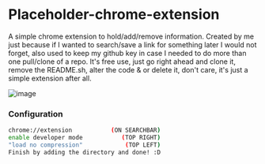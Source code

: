 # Placeholder-chrome-extension

A simple chrome extension to hold/add/remove information. Created by me just because if I wanted to search/save a link for something later I would not forget, also used to keep my github key in case I needed to do more than one pull/clone of a repo. It's free use, just go right ahead and clone it, remove the README.sh, alter the code & or delete it, don't care, it's just a simple extension after all.

![image](https://github.com/user-attachments/assets/6a4139ac-1879-40e3-94c0-1489ddeffbfe)
### Configuration
```sh
chrome://extension           (ON SEARCHBAR)
enable developer mode           (TOP RIGHT)
"load no compression"            (TOP LEFT)
Finish by adding the directory and done! :D
